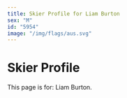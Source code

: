 ```yaml
---
title: Skier Profile for Liam Burton
sex: "M"
id: "5954"
image: "/img/flags/aus.svg" 
---
```


# Skier Profile

This page is for: Liam Burton.
    